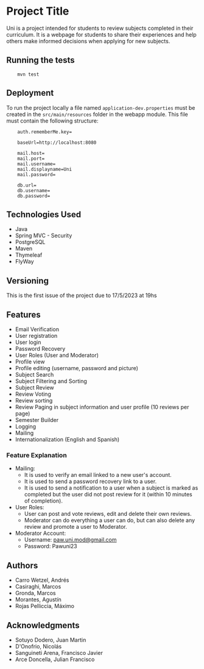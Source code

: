 # Project Title

Uni is a project intended for students to review subjects completed in their curriculum. It is a webpage for students to share their experiences and help others make informed decisions when applying for new subjects.


## Running the tests
```
    mvn test
```

## Deployment

To run the project locally a file named `application-dev.properties` must be created in the `src/main/resources` folder in the webapp module. This file must contain the following structure:

```
    auth.rememberMe.key=

    baseUrl=http://localhost:8080

    mail.host=
    mail.port=
    mail.username=
    mail.displayname=Uni
    mail.password=

    db.url=
    db.username=
    db.password=
```

## Technologies Used

  - Java
  - Spring MVC - Security
  - PostgreSQL
  - Maven
  - Thymeleaf
  - FlyWay

## Versioning

This is the first issue of the project due to 17/5/2023 at 19hs

## Features

  - Email Verification
  - User registration
  - User login
  - Password Recovery
  - User Roles (User and Moderator)
  - Profile view
  - Profile editing (username, password and picture)
  - Subject Search
  - Subject Filtering and Sorting
  - Subject Review
  - Review Voting
  - Review sorting
  - Review Paging in subject information and user profile (10 reviews per page)
  - Semester Builder
  - Logging
  - Mailing
  - Internationalization (English and Spanish)

### Feature Explanation
  - Mailing:
    - It is used to verify an email linked to a new user's account.
    - It is used to send a password recovery link to a user.
    - It is used to send a notification to a user when a subject is marked as completed but the user did not post review for it (within 10 minutes of completion).
  - User Roles: 
    - User can post and vote reviews, edit and delete their own reviews.
    - Moderator can do everything a user can do, but can also delete any review and promote a user to Moderator.
  - Moderator Account:
    - Username: paw.uni.mod@gmail.com
    - Password: Pawuni23

## Authors

  - Carro Wetzel, Andrés
  - Casiraghi, Marcos
  - Gronda, Marcos
  - Morantes, Agustín
  - Rojas Pelliccia, Máximo 


## Acknowledgments

  - Sotuyo Dodero, Juan Martin
  - D'Onofrio, Nicolás
  - Sanguineti Arena, Francisco Javier
  - Arce Doncella, Julian Francisco
